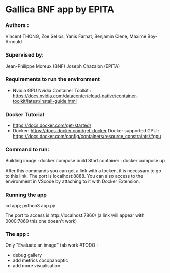 # Gallica BNF app by EPITA 
### Authors : 
Vincent THONG, Zoe Sellos, Yanis Farhat, Benjamin Clene, Maxime Boy-Arnould
### Supervised by: 
Jean-Philippe Moreux (BNF)
Joseph Chazalon (EPITA)
### Requirements to run the environment 
- Nvidia GPU
  Nvidia Container Toolkit : https://docs.nvidia.com/datacenter/cloud-native/container-toolkit/latest/install-guide.html

### Docker Tutorial 
- https://docs.docker.com/get-started/
- Docker: https://docs.docker.com/get-docker
  Docker supported GPU : https://docs.docker.com/config/containers/resource_constraints/#gpu

### Command to run:
Building image : docker compose build
Start container :  docker compose up

After this commands you can get a link with a tocken, it is necessary to go to this link. 
The port is localhost:8888.
You can also access to the environment in VScode by attaching to it with Docker Extension.

### Running the app 
cd app; python3 app.py

The port to access is http://localhost:7860/   (a link will appear with 0000:7860 this one doesn't work)

### The app : 
Only "Evaluate an image" tab work
#TODO : 
- debug gallery
- add metrics cocopanoptic
- add more visualisation
